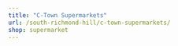 ```yaml
---
title: "C‑Town Supermarkets"
url: /south-richmond-hill/c-town-supermarkets/
shop: supermarket
---
```

